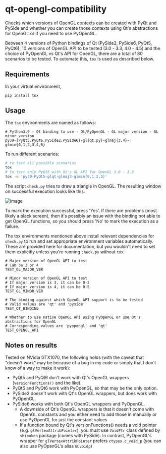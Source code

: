 # qt-opengl-compatibility

Checks which versions of OpenGL contexts can be created with PyQt and PySide and
whether you can create those contexts using Qt's abstractions for OpenGL or if you
need to use PyOpenGL.

Between 4 versions of Python bindings of Qt (PySide2, PySide6, PyQt5, PyQt6), 10
versions of OpenGL API to be tested (3.0 - 3.3, 4.0 - 4.5) and the choice of
PyOpenGL vs Qt's API for OpenGL, there are a total of 80 scenarios to be tested.
To automate this, `tox` is used as described below.

## Requirements

In your virtual environment,

```shell
pip install tox
```

## Usage

The `tox` environments are named as follows:

```
# Python3.9 - Qt binding to use - Qt/PyOpenGL - GL major version - GL minor version
py39-{PyQt5,PyQt6,PySide2,PySide6}-gl{qt,py}-glmaj{3,4}-glmin{0,1,2,3,4,5}
```

To run different scenarios:

```sh
# to test all possible scenarios
tox
# to test only PyQt5 with Qt's GL API for OpenGL 3.0 - 3.3
tox -e 'py39-PyQt5-glqt-glmaj3-glmin{0,1,2,3}'
```

The script `check.py` tries to draw a triangle in OpenGL. The resulting window
on successful execution looks like this:

![image](https://user-images.githubusercontent.com/10922171/125040016-fc993480-e04b-11eb-8570-49dd186966ce.png)

To mark the execution successful, press 'Yes'. If there are problems (most likely a black screen), then
it's possibly an issue with the binding not able to get OpenGL functions, so you should press 'No' to
mark the execution as a failure.

The tox environments mentioned above install relevant dependencies for `check.py` to run
and set appropriate environment variables automatically. These are provided here for
documentation, but you wouldn't need to set them explicitly unless you're running
`check.py` without `tox`.

```
# Major version of OpenGL API to test
# Can be 3 or 4
TEST_GL_MAJOR_VER

# Minor version of OpenGL API to test
# If major version is 3, it can be 0-3
# If major version is 4, it can be 0-5
TEST_GL_MINOR_VER

# The binding against which OpenGL API support is to be tested
# Valid values are 'qt' and 'pyside'
TEST_QT_BINDING

# Whether to use native OpenGL API using PyOpenGL or use Qt's abstractions for OpenGL
# Corresponding values are 'pyopengl' and 'qt'
TEST_OPENGL_API
```

## Notes on results

Tested on NVidia GTX1070, the following holds (with the caveat that "doesn't work" may be because of a bug in my code or simply that I don't know of a way to make it work):

- PyQt5 and PyQt6 don't work with Qt's OpenGL wrappers (`versionFunctions()` and the like).
- PyQt5 and PyQt6 work with PyOpenGL, so that may be the only option.
- PySide2 doesn't work with Qt's OpenGL wrappers, but does work with PyOpenGL.
- PySide6 works with both Qt's OpenGL wrappers and PyOpenGL.
  - A downside of Qt's OpenGL wrappers is that it doesn't come with OpenGL constants and you either need to add those in manually or use PyOpenGL for just the constant values
  - If a function bound by Qt's versionFunctions() needs a void pointer (e.g. `glVertexAttribPointer`), you must use `VoidPtr` class defined by `shiboken` package (comes with PySide). In contrast, PyOpenGL's wrapper for `glVertexAttribPointer` prefers `ctypes.c_void_p` (you can also use PyOpenGL's alias `GLvoidp`)
